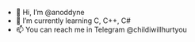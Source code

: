 - 👋 Hi, I’m @anoddyne
- 🌱 I’m currently learning C, C++, C#
- 📫 You can reach me in Telegram @childiwillhurtyou
